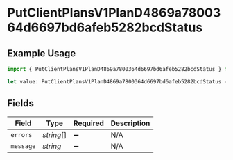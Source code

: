 # PutClientPlansV1PlanD4869a7800364d6697bd6afeb5282bcdStatus

## Example Usage

```typescript
import { PutClientPlansV1PlanD4869a7800364d6697bd6afeb5282bcdStatus } from "@dhaba/safepay-ts/models/operations";

let value: PutClientPlansV1PlanD4869a7800364d6697bd6afeb5282bcdStatus = {};
```

## Fields

| Field              | Type               | Required           | Description        |
| ------------------ | ------------------ | ------------------ | ------------------ |
| `errors`           | *string*[]         | :heavy_minus_sign: | N/A                |
| `message`          | *string*           | :heavy_minus_sign: | N/A                |